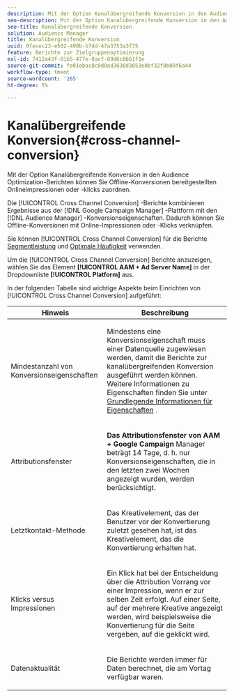 ```yaml
---
description: Mit der Option Kanalübergreifende Konversion in den Audience Optimization-Berichten können Sie Offline-Konversionen bereitgestellten Onlineimpressionen oder -klicks zuordnen.
seo-description: Mit der Option Kanalübergreifende Konversion in den Audience Optimization-Berichten können Sie Offline-Konversionen bereitgestellten Onlineimpressionen oder -klicks zuordnen.
seo-title: Kanalübergreifende Konversion
solution: Audience Manager
title: Kanalübergreifende Konversion
uuid: 0fecec23-e502-490b-b7dd-47a3753a3f75
feature: Berichte zur Zielgruppenoptimierung
exl-id: 7412a43f-81b5-477e-8acf-89d6c8661f1e
source-git-commit: fe01ebac8c0d0ad3630d3853e0bf32f0b00f6a44
workflow-type: tm+mt
source-wordcount: '265'
ht-degree: 5%

---
```


# Kanalübergreifende Konversion{#cross-channel-conversion}

Mit der Option Kanalübergreifende Konversion in den Audience Optimization-Berichten können Sie Offline-Konversionen bereitgestellten Onlineimpressionen oder -klicks zuordnen.

Die [!UICONTROL Cross Channel Conversion] -Berichte kombinieren Ergebnisse aus der [!DNL Google Campaign Manager] -Plattform mit den [!DNL Audience Manager] -Konversionseigenschaften. Dadurch können Sie Offline-Konversionen mit Online-Impressionen oder -Klicks verknüpfen.

Sie können [!UICONTROL Cross Channel Conversion] für die Berichte [Segmentleistung](../../../reporting/audience-optimization-reports/aor-advertisers/segment-performance.md) und [Optimale Häufigkeit](../../../reporting/audience-optimization-reports/aor-advertisers/optimal-frequency.md) verwenden.

Um die [!UICONTROL Cross Channel Conversion] Berichte anzuzeigen, wählen Sie das Element **[!UICONTROL AAM + Ad Server Name]** in der Dropdownliste **[!UICONTROL Platform]** aus.

In der folgenden Tabelle sind wichtige Aspekte beim Einrichten von [!UICONTROL Cross Channel Conversion] aufgeführt:

<table id="table_62590B4AB7624B619EC9AA8FF89722C9"> 
 <thead> 
  <tr> 
   <th class="entry"> Hinweis </th> 
   <th class="entry"> Beschreibung </th> 
  </tr> 
 </thead>
 <tbody> 
  <tr> 
   <td colname="col01"> <p>Mindestanzahl von Konversionseigenschaften </p> </td> 
   <td colname="col1"> <p>Mindestens eine Konversionseigenschaft muss einer Datenquelle zugewiesen werden, damit die <span class="wintitle"> Berichte zur kanalübergreifenden Konversion</span> ausgeführt werden können. Weitere Informationen zu Eigenschaften finden Sie unter <a href="../../../features/traits/create-onboarded-rule-based-traits.md"> Grundlegende Informationen für Eigenschaften</a> . </p> </td> 
  </tr>
  <tr> 
   <td> <p>Attributionsfenster </p> </td> 
   <td> <p> <b><span class="uicontrol"> Das Attributionsfenster von AAM + Google Campaign </span></b> Manager beträgt 14 Tage, d. h. nur Konversionseigenschaften, die in den letzten zwei Wochen angezeigt wurden, werden berücksichtigt. </p> </td> 
  </tr> 
  <tr> 
   <td> <p>Letztkontakt-Methode </p> </td> 
   <td> <p>Das Kreativelement, das der Benutzer vor der Konvertierung zuletzt gesehen hat, ist das Kreativelement, das die Konvertierung erhalten hat. </p> </td> 
  </tr> 
  <tr> 
   <td> <p>Klicks versus Impressionen </p> </td> 
   <td> <p>Ein Klick hat bei der Entscheidung über die Attribution Vorrang vor einer Impression, wenn er zur selben Zeit erfolgt. Auf einer Seite, auf der mehrere Kreative angezeigt werden, wird beispielsweise die Konvertierung für die Seite vergeben, auf die geklickt wird. </p> </td> 
  </tr> 
  <tr> 
   <td> <p>Datenaktualität </p> </td> 
   <td> <p>Die Berichte werden immer für Daten berechnet, die am Vortag verfügbar waren. </p> </td> 
  </tr> 
 </tbody> 
</table>
